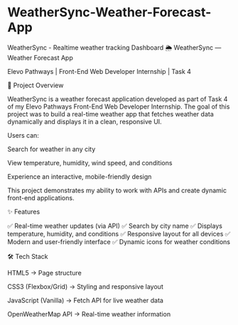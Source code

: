 # WeatherSync-Weather-Forecast-App
 WeatherSync - Realtime weather tracking Dashboard
🌦 WeatherSync — Weather Forecast App

Elevo Pathways | Front-End Web Developer Internship | Task 4


📌 Project Overview

WeatherSync is a weather forecast application developed as part of Task 4 of my Elevo Pathways Front-End Web Developer Internship.
The goal of this project was to build a real-time weather app that fetches weather data dynamically and displays it in a clean, responsive UI.

Users can:

Search for weather in any city

View temperature, humidity, wind speed, and conditions

Experience an interactive, mobile-friendly design


This project demonstrates my ability to work with APIs and create dynamic front-end applications.



✨ Features

✅ Real-time weather updates (via API)
✅ Search by city name
✅ Displays temperature, humidity, and conditions
✅ Responsive layout for all devices
✅ Modern and user-friendly interface
✅ Dynamic icons for weather conditions


🛠 Tech Stack

HTML5 → Page structure

CSS3 (Flexbox/Grid) → Styling and responsive layout

JavaScript (Vanilla) → Fetch API for live weather data

OpenWeatherMap API → Real-time weather information
